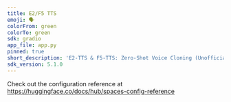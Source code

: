 ```yaml
---
title: E2/F5 TTS
emoji: 🗣️
colorFrom: green
colorTo: green
sdk: gradio
app_file: app.py
pinned: true
short_description: 'E2-TTS & F5-TTS: Zero-Shot Voice Cloning (Unofficial Demo)'
sdk_version: 5.1.0
---
```


Check out the configuration reference at https://huggingface.co/docs/hub/spaces-config-reference